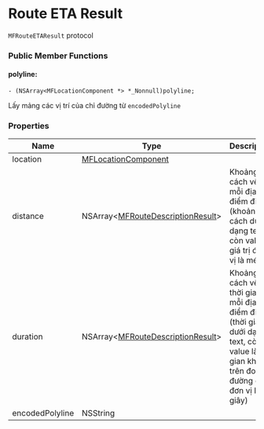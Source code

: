 # Route ETA Result

`MFRouteETAResult` protocol

### Public Member Functions

#### polyline:

```objc
- (NSArray<MFLocationComponent *> *_Nonnull)polyline;
```

Lấy mảng các vị trí của chỉ đường từ `encodedPolyline`

### Properties

| Name            | Type                                                                       | Description                                                                                                                              |
|-----------------|----------------------------------------------------------------------------|------------------------------------------------------------------------------------------------------------------------------------------|
| location        | [MFLocationComponent](reference/location-component.md)                     |                                                                                                                                          |
| distance        | NSArray<[MFRouteDescriptionResult](reference/route-description-result.md)> | Khoảng cách về km mỗi địa điểm đi qua (khoảng cách dưới dạng text, còn value là giá trị đơn vị là mét)                                   |
| duration        | NSArray<[MFRouteDescriptionResult](reference/route-description-result.md)> | Khoảng cách về thời gian mỗi địa điểm đi qua (thời gian dưới dạng text, còn value là thời gian khi đi trên đoạn đường đó đơn vị là giây) |
| encodedPolyline | NSString                                                                   |                                                                                                                                          |
